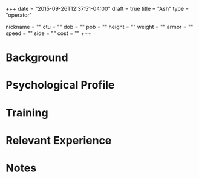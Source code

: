 +++
date = "2015-09-26T12:37:51-04:00"
draft = true
title = "Ash"
type = "operator"

nickname = ""
ctu = ""
dob = ""
pob = ""
height = ""
weight = ""
armor = ""
speed = ""
side = ""
cost = ""
+++

# Background

# Psychological Profile

# Training

# Relevant Experience

# Notes

